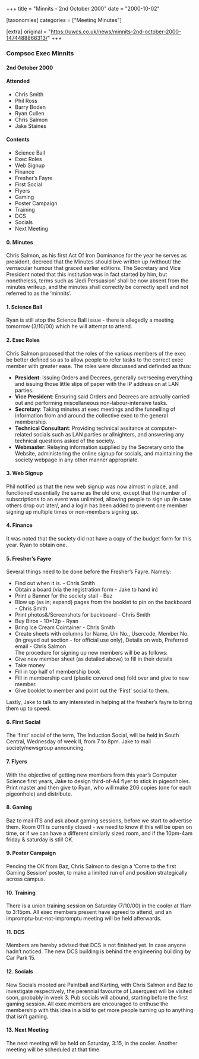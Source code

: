 +++
title = "Minnits - 2nd October 2000"
date = "2000-10-02"

[taxonomies]
categories = ["Meeting Minutes"]

[extra]
original = "https://uwcs.co.uk/news/minnits-2nd-october-2000-1474488866313/"
+++

### Compsoc Exec Minnits

#### 2nd October 2000

#### Attended

  - Chris Smith
  - Phil Ross
  - Barry Boden
  - Ryan Cullen
  - Chris Salmon
  - Jake Staines

#### Contents

  - Science Ball
  - Exec Roles
  - Web Signup
  - Finance
  - Fresher’s Fayre
  - First Social
  - Flyers
  - Gaming
  - Poster Campaign
  - Training
  - DCS
  - Socials
  - Next Meeting

#### 0\. Minutes

Chris Salmon, as his first Act Of Iron Dominance for the year he serves as president, decreed that the Minutes should bve written up /without/ the vernacular humour that graced earlier editions. The Secretary and Vice President noted that this institution was in fact started by him, but nonetheless, terms such as ‘Jedi Persuasion’ shall be now absent from the minutes writeup, and the minutes shall correctly be correctly spelt and not referred to as the ‘minnits’.

#### 1\. Science Ball

Ryan is still atop the Science Ball issue - there is allegedly a meeting tomorrow (3/10/00) which he will attempt to attend.

#### 2\. Exec Roles

Chris Salmon proposed that the roles of the various members of the exec be better defined so as to allow people to refer tasks to the correct exec member with greater ease. The roles were discussed and definded as thus:

  - **President**: Issuing Orders and Decrees, generally overseeing everything and issuing those little slips of paper with the IP address on at LAN parties.
  - **Vice President**: Ensuring said Orders and Decrees are actrually carried out and performing miscellaneous non-labour-intensive tasks.
  - **Secretary**: Taking minutes at exec meetings and the funnelling of information from and around the collective exec to the general membership.
  - **Technical Consultant**: Providing technical assitance at computer-related socials such as LAN parties or allnighters, and answering any technical questions asked of the society.
  - **Webmaster**: Relaying information supplied by the Secretary onto the Website, administering the online signup for socials, and maintaining the society webpage in any other manner appropriate.

#### 3\. Web Signup

Phil notified us that the new web signup was now almost in place, and functioned essentially the same as the old one, except that the number of subscriptions to an event was unlimited, allowing people to sign up /in case others drop out later/, and a login has been added to prevent one member signing up multiple times or non-members signing up.

#### 4\. Finance

It was noted that the society did not have a copy of the budget form for this year. Ryan to obtain one.

#### 5\. Fresher’s Fayre

Several things need to be done before the Fresher’s Fayre. Namely:

  - Find out when it is. - Chris Smith
  - Obtain a board (via the registration form - Jake to hand in)
  - Print a Banner for the society stall - Baz
  - Blow up (as in; expand) pages from the booklet to pin on the backboard - Chris Smith
  - Print photos&/Screenshots for backboard - Chris Smith
  - Buy Biros - 10\*12p - Ryan
  - Bring Ice Cream Cointainer - Chris Smith
  - Create sheets with columns for Name, Uni No., Usercode, Member No. (in greyed out section - for official use only), Details on web, Preferred email - Chris Salmon  
    The procedure for signing up new members will be as follows:
  - Give new member sheet (as detailed above) to fill in their details
  - Take money
  - Fill in top half of membership book
  - Fill in membership card (plastic covered one) fold over and give to new member.
  - Give booklet to member and point out the ‘First’ social to them.

Lastly, Jake to talk to any interested in helping at the fresher’s fayre to bring them up to speed.

#### 6\. First Social

The ‘first’ social of the term, The Induction Social, will be held in South Central, Wednesday of week II, from 7 to 8pm. Jake to mail society/newsgroup announcing.

#### 7\. Flyers

With the objective of getting new members from this year’s Computer Science first years, Jake to design third-of-A4 flyer to stick in pigeonholes. Print master and then give to Ryan, who will make 206 copies (one for each pigeonhole) and distribute.

#### 8\. Gaming

Baz to mail ITS and ask about gaming sessions, before we start to advertise them. Room 011 is currently closed - we need to know if this will be open on time, or if we can have a different similarly sized room, and if the 10pm-4am friday & saturday is still OK.

#### 9\. Poster Campaign

Pending the OK from Baz, Chris Salmon to design a ‘Come to the first Gaming Session’ poster, to make a limited run of and position strategically across campus.

#### 10\. Training

There is a union training session on Saturday (7/10/00) in the cooler at 11am to 3:15pm. All exec members present have agreed to attend, and an impromptu-but-not-impromptu meeting will be held afterwards.

#### 11\. DCS

Members are hereby advised that DCS is not finished yet. In case anyone hadn’t noticed. The new DCS building is behind the engineering building by Car Park 15.

#### 12\. Socials

New Socials mooted are Paintball and Karting, with Chris Salmon and Baz to investigate respectively, the perennial favourite of Laserquest will be visited soon, probably in week 3. Pub socials will abound, starting before the first gaming session. All exec members are encouraged to enthuse the membership with this idea in a bid to get more people turning up to anything that isn’t gaming.

#### 13\. Next Meeting

The next meeting will be held on Saturday, 3:15, in the cooler. Another meeting will be scheduled at that time.
